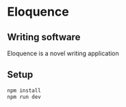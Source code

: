 # Eloquence

## Writing software
Eloquence is a novel writing application

## Setup
```sh
npm install
npm run dev
```
